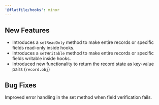 ```yaml
---
'@flatfile/hooks': minor
---
```


## New Features
- Introduces a `setReadOnly` method to make entire records or specific fields read-only inside hooks.
- Introduces a `setWritable` method to make entire records or specific fields writable inside hooks.
- Introduced new functionality to return the record state as key-value pairs (`record.obj`)

## Bug Fixes
Improved error handling in the set method when field verification fails.
